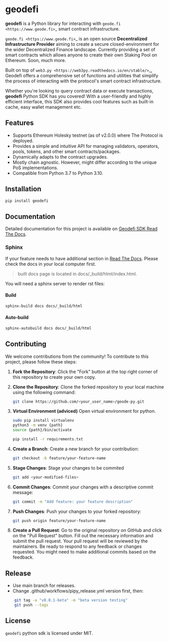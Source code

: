 # geodefi

**geodefi**  is a Python library for interacting with `geode.fi <https://www.geode.fi>`_ smart contract infrastructure.

`geode.fi <https://www.geode.fi>`_ is an open source **Decentralized Infrastructure Provider** aiming to create a secure closed-environment for the wider Decentralized Finance landscape.
Currently providing a set of smart contracts which allows anyone to create their own Staking Pool on Ethereum.
Soon, much more.

Built on top of `web3.py <https://web3py.readthedocs.io/en/stable/>`_, Geodefi offers a comprehensive set of functions and utilities that simplify the process of interacting with the protocol's smart contract infrastructure.

Whether you're looking to query contract data or execute transactions, **geodefi** Python SDK has you covered! With a user-friendly and highly efficient interface, this SDK also provides cool features such as built-in cache, easy wallet management etc.

## Features

- Supports Ethereum Holesky testnet (as of v2.0.0) where The Protocol is deployed.
- Provides a simple and intuitive API for managing validators, operators, pools, tokens, and other smart contracts/packages.
- Dynamically adapts to the contract upgrades.
- Mostly chain agnostic. However, might differ according to the unique PoS implementations.
- Compatible from Python 3.7 to Python 3.10.

## Installation

```sh
pip install geodefi
```

## Documentation

Detailed documentation for this project is available on [Geodefi SDK Read The Docs](https://sdk.geode.fi).

### Sphinx

If your feature needs to have additional section in [Read The Docs](https://sdk.geode.fi). Please check the docs in your local computer first.

> built docs page is located in docs/_build/html/index.html.

You will need a sphinx server to render rst files:

#### **Build**

```bash
sphinx-build docs docs/_build/html
```

#### **Auto-build**

```bash
sphinx-autobuild docs docs/_build/html
```

## Contributing

We welcome contributions from the community! To contribute to this project, please follow these steps:

1. **Fork the Repository**: Click the "Fork" button at the top right corner of this repository to create your own copy.

2. **Clone the Repository**: Clone the forked repository to your local machine using the following command:

   ```bash
   git clone https://github.com/<your_user_name>/geode-py.git
    ```

3. **Virtual Environment (adviced)** Open virtual environment for python.

    ```bash
    sudo pip install virtualenv
    python3 -m venv {path}
    source {path}/bin/activate

    pip install -r requirements.txt
    ```

4. **Create a Branch**: Create a new branch for your contribution:

    ```bash
    git checkout -b feature/your-feature-name
    ```

5. **Stage Changes**: Stage your changes to be commited

    ```bash
    git add <your-modified-files>
    ```

6. **Commit Changes**: Commit your changes with a descriptive commit message:

    ```bash
    git commit -m "Add feature: your feature description"
    ```

7. **Push Changes**: Push your changes to your forked repository:

    ```bash
    git push origin feature/your-feature-name
    ```

8. **Create a Pull Request**: Go to the original repository on GitHub and click on the "Pull Request" button. Fill out the necessary information and submit the pull request. Your pull request will be reviewed by the maintainers. Be ready to respond to any feedback or changes requested. You might need to make additional commits based on the feedback.

## Release

- Use main branch for releases.
- Change .github/workflows/pipy_release.yml version first, then:

``` bash
    git tag -a "v0.0.1-beta" -m "beta version testing"
    git push --tags
```

## License

`geodefi` python sdk is licensed under MIT.
